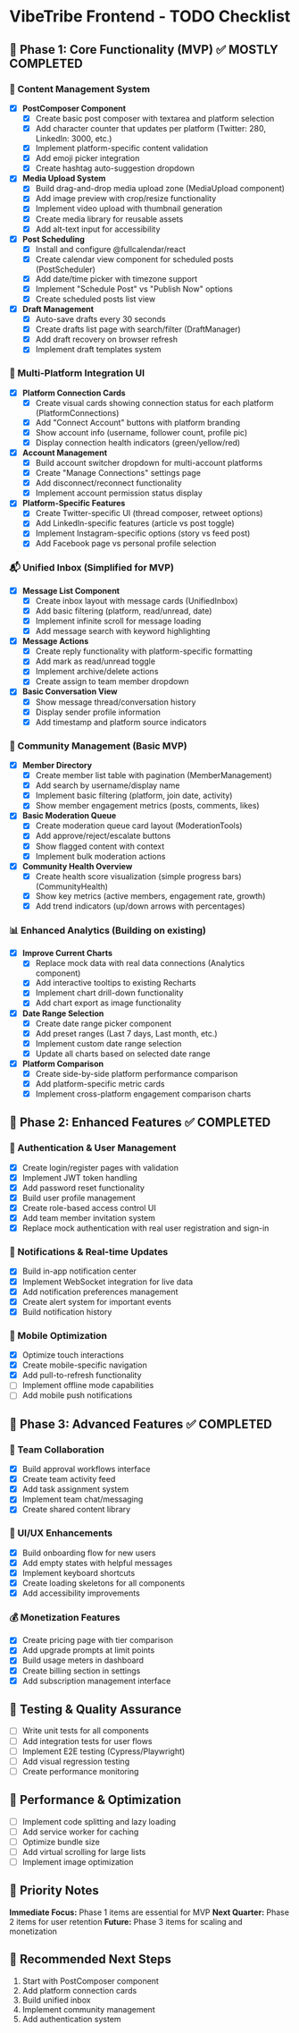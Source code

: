 # VibeTribe Frontend - TODO Checklist

## 🎯 Phase 1: Core Functionality (MVP) ✅ MOSTLY COMPLETED

### 📝 Content Management System

- [x] **PostComposer Component**
  - [x] Create basic post composer with textarea and platform selection
  - [x] Add character counter that updates per platform (Twitter: 280, LinkedIn: 3000, etc.)
  - [x] Implement platform-specific content validation
  - [x] Add emoji picker integration
  - [x] Create hashtag auto-suggestion dropdown
- [x] **Media Upload System**
  - [x] Build drag-and-drop media upload zone (MediaUpload component)
  - [x] Add image preview with crop/resize functionality
  - [x] Implement video upload with thumbnail generation
  - [x] Create media library for reusable assets
  - [x] Add alt-text input for accessibility
- [x] **Post Scheduling**
  - [x] Install and configure @fullcalendar/react
  - [x] Create calendar view component for scheduled posts (PostScheduler)
  - [x] Add date/time picker with timezone support
  - [x] Implement "Schedule Post" vs "Publish Now" options
  - [x] Create scheduled posts list view
- [x] **Draft Management**
  - [x] Auto-save drafts every 30 seconds
  - [x] Create drafts list page with search/filter (DraftManager)
  - [x] Add draft recovery on browser refresh
  - [x] Implement draft templates system

### 🔗 Multi-Platform Integration UI

- [x] **Platform Connection Cards**
  - [x] Create visual cards showing connection status for each platform (PlatformConnections)
  - [x] Add "Connect Account" buttons with platform branding
  - [x] Show account info (username, follower count, profile pic)
  - [x] Display connection health indicators (green/yellow/red)
- [x] **Account Management**
  - [x] Build account switcher dropdown for multi-account platforms
  - [x] Create "Manage Connections" settings page
  - [x] Add disconnect/reconnect functionality
  - [x] Implement account permission status display
- [x] **Platform-Specific Features**
  - [x] Create Twitter-specific UI (thread composer, retweet options)
  - [x] Add LinkedIn-specific features (article vs post toggle)
  - [x] Implement Instagram-specific options (story vs feed post)
  - [x] Add Facebook page vs personal profile selection

### 📬 Unified Inbox (Simplified for MVP)

- [x] **Message List Component**
  - [x] Create inbox layout with message cards (UnifiedInbox)
  - [x] Add basic filtering (platform, read/unread, date)
  - [x] Implement infinite scroll for message loading
  - [x] Add message search with keyword highlighting
- [x] **Message Actions**
  - [x] Create reply functionality with platform-specific formatting
  - [x] Add mark as read/unread toggle
  - [x] Implement archive/delete actions
  - [x] Create assign to team member dropdown
- [x] **Basic Conversation View**
  - [x] Show message thread/conversation history
  - [x] Display sender profile information
  - [x] Add timestamp and platform source indicators

### 👥 Community Management (Basic MVP)

- [x] **Member Directory**
  - [x] Create member list table with pagination (MemberManagement)
  - [x] Add search by username/display name
  - [x] Implement basic filtering (platform, join date, activity)
  - [x] Show member engagement metrics (posts, comments, likes)
- [x] **Basic Moderation Queue**
  - [x] Create moderation queue card layout (ModerationTools)
  - [x] Add approve/reject/escalate buttons
  - [x] Show flagged content with context
  - [x] Implement bulk moderation actions
- [x] **Community Health Overview**
  - [x] Create health score visualization (simple progress bars) (CommunityHealth)
  - [x] Show key metrics (active members, engagement rate, growth)
  - [x] Add trend indicators (up/down arrows with percentages)

### 📊 Enhanced Analytics (Building on existing)

- [x] **Improve Current Charts**
  - [x] Replace mock data with real data connections (Analytics component)
  - [x] Add interactive tooltips to existing Recharts
  - [x] Implement chart drill-down functionality
  - [x] Add chart export as image functionality
- [x] **Date Range Selection**
  - [x] Create date range picker component
  - [x] Add preset ranges (Last 7 days, Last month, etc.)
  - [x] Implement custom date range selection
  - [x] Update all charts based on selected date range
- [x] **Platform Comparison**
  - [x] Create side-by-side platform performance comparison
  - [x] Add platform-specific metric cards
  - [x] Implement cross-platform engagement comparison charts

## 🎯 Phase 2: Enhanced Features ✅ COMPLETED

### 🔐 Authentication & User Management

- [x] Create login/register pages with validation
- [x] Implement JWT token handling
- [x] Add password reset functionality
- [x] Build user profile management
- [x] Create role-based access control UI
- [x] Add team member invitation system
- [x] Replace mock authentication with real user registration and sign-in

### 🔔 Notifications & Real-time Updates

- [x] Build in-app notification center
- [x] Implement WebSocket integration for live data
- [x] Add notification preferences management
- [x] Create alert system for important events
- [x] Build notification history

### 📱 Mobile Optimization

- [x] Optimize touch interactions
- [x] Create mobile-specific navigation
- [x] Add pull-to-refresh functionality
- [ ] Implement offline mode capabilities
- [ ] Add mobile push notifications

## 🎯 Phase 3: Advanced Features ✅ COMPLETED

### 🤝 Team Collaboration

- [x] Build approval workflows interface
- [x] Create team activity feed
- [x] Add task assignment system
- [x] Implement team chat/messaging
- [x] Create shared content library

### 🎨 UI/UX Enhancements

- [x] Build onboarding flow for new users
- [x] Add empty states with helpful messages
- [x] Implement keyboard shortcuts
- [x] Create loading skeletons for all components
- [x] Add accessibility improvements

### 💰 Monetization Features

- [x] Create pricing page with tier comparison
- [x] Add upgrade prompts at limit points
- [x] Build usage meters in dashboard
- [x] Create billing section in settings
- [x] Add subscription management interface

## 🧪 Testing & Quality Assurance

- [ ] Write unit tests for all components
- [ ] Add integration tests for user flows
- [ ] Implement E2E testing (Cypress/Playwright)
- [ ] Add visual regression testing
- [ ] Create performance monitoring

## 🚀 Performance & Optimization

- [ ] Implement code splitting and lazy loading
- [ ] Add service worker for caching
- [ ] Optimize bundle size
- [ ] Add virtual scrolling for large lists
- [ ] Implement image optimization

## 📝 Priority Notes

**Immediate Focus:** Phase 1 items are essential for MVP
**Next Quarter:** Phase 2 items for user retention
**Future:** Phase 3 items for scaling and monetization

## 🎯 Recommended Next Steps

1. Start with PostComposer component
2. Add platform connection cards
3. Build unified inbox
4. Implement community management
5. Add authentication system
